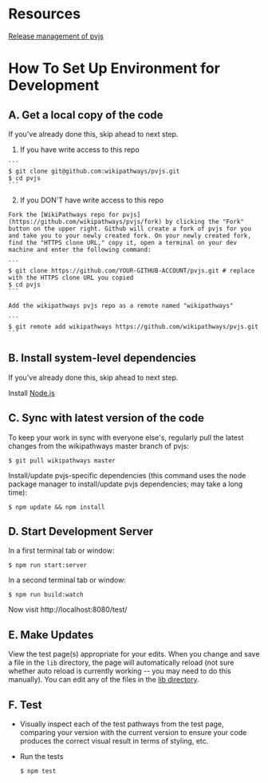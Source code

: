 # Resources

[Release management of pvjs](https://docs.google.com/a/gladstone.ucsf.edu/document/d/1F_byBNbX--BAduMOUPiHauith7NJ5kBzzIdSDt9q2gM/edit?usp=sharing)

# How To Set Up Environment for Development

## A. Get a local copy of the code

  If you've already done this, skip ahead to next step.

  1. If you have write access to this repo

    ```
    $ git clone git@github.com:wikipathways/pvjs.git
    $ cd pvjs
    ```

  2. If you DON'T have write access to this repo

    Fork the [WikiPathways repo for pvjs](https://github.com/wikipathways/pvjs/fork) by clicking the "Fork" button on the upper right. Github will create a fork of pvjs for you and take you to your newly created fork. On your newly created fork, find the "HTTPS clone URL," copy it, open a terminal on your dev machine and enter the following command:

    ```
    $ git clone https://github.com/YOUR-GITHUB-ACCOUNT/pvjs.git # replace with the HTTPS clone URL you copied
    $ cd pvjs
    ```

    Add the wikipathways pvjs repo as a remote named "wikipathways"

    ```
    $ git remote add wikipathways https://github.com/wikipathways/pvjs.git
    ```

## B. Install system-level dependencies

  If you've already done this, skip ahead to next step.

  Install [Node.js](http://nodejs.org/download/)

## C. Sync with latest version of the code

  To keep your work in sync with everyone else's, regularly pull the latest changes from the wikipathways master branch of pvjs:

  ```
  $ git pull wikipathways master
  ```

  Install/update pvjs-specific dependencies (this command uses the node package manager to install/update pvjs dependencies; may take a long time):

  ```
  $ npm update && npm install
  ```

## D. Start Development Server

  In a first terminal tab or window:

  ```
  $ npm run start:server
  ```

  In a second terminal tab or window:

  ```
  $ npm run build:watch
  ```

  Now visit http://localhost:8080/test/

## E. Make Updates

View the test page(s) appropriate for your edits. When you change and save a file in the `lib` directory, the page will automatically reload (not sure whether auto reload is currently working -- you may need to do this manually). You can edit any of the files in the [lib directory](https://github.com/wikipathways/pvjs/tree/master/lib).

## F. Test

* Visually inspect each of the test pathways from the test page, comparing your version with the current version to ensure your code produces the correct visual result in terms of styling, etc.
* Run the tests

  ```
  $ npm test
  ```
